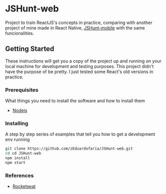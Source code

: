 # JSHunt-web

Project to train ReactJS's concepts in practice, comparing with another project of mine made in React Native, [JSHunt-mobile](https://github.com/zEduardofaria/JSHunt-mobile) with the same funcionalities.

## Getting Started

These instructions will get you a copy of the project up and running on your local machine for development and testing purposes. This project didn't have the purpose of be pretty. I just tested some React's old versions in practice.

### Prerequisites

What things you need to install the software and how to install them

* [Nodejs](https://nodejs.org/)

### Installing

A step by step series of examples that tell you how to get a development env running

```bash
git clone https://github.com/zEduardofaria/JSHunt-web.git
cd cd JSHunt-web
npm install
npm start
```

### References

* [Rocketseat](https://www.youtube.com/channel/UCSfwM5u0Kce6Cce8_S72olg/featured)
